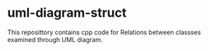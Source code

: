 # uml-diagram-struct
This reposittory contains cpp code for Relations between classses examined through UML diagram.
